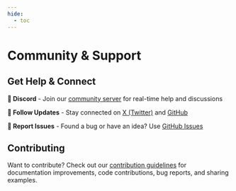 ```yaml
---
hide:
  - toc
---
```


# Community & Support

## Get Help & Connect

**💬 Discord** - Join our [community server](https://discord.gg/rRyM7zkZTf) for real-time help and discussions

**📱 Follow Updates** - Stay connected on [X (Twitter)](https://x.com/toolfront) and [GitHub](https://github.com/kruskal-labs/toolfront)

**🐛 Report Issues** - Found a bug or have an idea? Use [GitHub Issues](https://github.com/kruskal-labs/toolfront/issues)

## Contributing

Want to contribute? Check out our [contribution guidelines](https://github.com/kruskal-labs/toolfront/blob/main/CONTRIBUTING.md) for documentation improvements, code contributions, bug reports, and sharing examples.